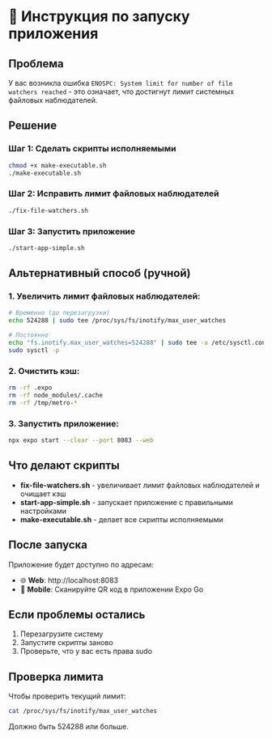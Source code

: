 # 🚀 Инструкция по запуску приложения

## Проблема
У вас возникла ошибка `ENOSPC: System limit for number of file watchers reached` - это означает, что достигнут лимит системных файловых наблюдателей.

## Решение

### Шаг 1: Сделать скрипты исполняемыми
```bash
chmod +x make-executable.sh
./make-executable.sh
```

### Шаг 2: Исправить лимит файловых наблюдателей
```bash
./fix-file-watchers.sh
```

### Шаг 3: Запустить приложение
```bash
./start-app-simple.sh
```

## Альтернативный способ (ручной)

### 1. Увеличить лимит файловых наблюдателей:
```bash
# Временно (до перезагрузки)
echo 524288 | sudo tee /proc/sys/fs/inotify/max_user_watches

# Постоянно
echo "fs.inotify.max_user_watches=524288" | sudo tee -a /etc/sysctl.conf
sudo sysctl -p
```

### 2. Очистить кэш:
```bash
rm -rf .expo
rm -rf node_modules/.cache
rm -rf /tmp/metro-*
```

### 3. Запустить приложение:
```bash
npx expo start --clear --port 8083 --web
```

## Что делают скрипты

- **fix-file-watchers.sh** - увеличивает лимит файловых наблюдателей и очищает кэш
- **start-app-simple.sh** - запускает приложение с правильными настройками
- **make-executable.sh** - делает все скрипты исполняемыми

## После запуска

Приложение будет доступно по адресам:
- 🌐 **Web**: http://localhost:8083
- 📱 **Mobile**: Сканируйте QR код в приложении Expo Go

## Если проблемы остались

1. Перезагрузите систему
2. Запустите скрипты заново
3. Проверьте, что у вас есть права sudo

## Проверка лимита

Чтобы проверить текущий лимит:
```bash
cat /proc/sys/fs/inotify/max_user_watches
```

Должно быть 524288 или больше.
